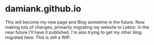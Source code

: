 # damiank.github.io
This will become my new page and Blog sometime in the future. Now making lots of changes,
primarily migrating my website to Lektor. In the near future I'll have it published. I'm also
trying to get my other blog migrated here.
This is still a WIP.


